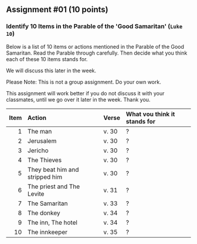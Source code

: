 ---
---

## Assignment #01 (10 points)

### Identify 10 Items in the Parable of the 'Good Samaritan' (`Luke 10`)

Below is a list of 10 items or actions mentioned in the Parable of the Good Samaritan. Read the Parable through carefully. Then decide what you think each of these 10 items stands for.

We will discuss this later in the week.

Please Note: This is not a group assignment. Do your own work.

This assignment will work better if you do not discuss it with your classmates, until we go over it later in the week. Thank you.

Item | Action | Verse | What vou think it stands for
---: | :--- | :--- | :---
1 | The man | v. 30 | ?
2 | Jerusalem | v. 30 | ?
3 | Jericho | v. 30 | ?
4 | The Thieves | v. 30 | ?
5 | They beat him and stripped him | v. 30 | ?
6 | The priest and The Levite | v. 31 | ?
7 | The Samaritan | v. 33 | ?
8 | The donkey | v. 34 | ?
9 | The inn, The hotel | v. 34 | ?
10 | The innkeeper | v. 35 | ?
